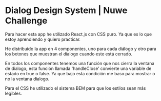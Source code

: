 # Dialog Design System | Nuwe Challenge

Para hacer esta app he utilizado React.js con CSS puro. Ya que es lo que estoy aprendiendo 
y quiero practicar. 

He distribuido la app en 4 componentes, uno para cada diálogo y otro para los botones que muestran
el dialogo cuando este está cerrado.

En todos los componentes tenemos una función que nos cierra la ventana de dialogo, esta función
llamada 'handleClose' convierte una variable de estado en true o false. Ya que bajo esta condición
me baso para mostrar o no la ventana dialogo. 

Para el CSS he utilizado el sistema BEM para que los estilos sean más legibles.